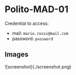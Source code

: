 # Polito-MAD-01

Credential to access:
- mail: `mario.rossi@mail.com` 
- password: `password`

## Images

![screenshot}(./screenshot.png)
